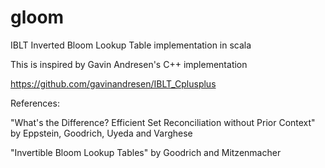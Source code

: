 # gloom
IBLT Inverted Bloom Lookup Table implementation in scala

This is inspired by Gavin Andresen's C++ implementation

https://github.com/gavinandresen/IBLT_Cplusplus

References:

"What's the Difference? Efficient Set Reconciliation without Prior Context" by Eppstein, Goodrich, Uyeda and Varghese

"Invertible Bloom Lookup Tables" by Goodrich and Mitzenmacher
